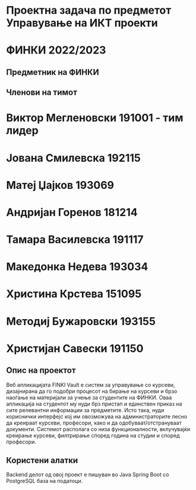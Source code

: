 # Проектна задача по предметот Управување на ИКТ проекти
# ФИНКИ 2022/2023

## Предметник на ФИНКИ

## Членови на тимот

# Виктор Мегленовски 191001 - тим лидер
# Јована Смилевска 192115 
# Матеј Џајков 193069
# Андријан Горенов 181214
# Тамара Василевска 191117
# Македонка Недева 193034
# Христина Крстева 151095
# Методиј Бужаровски 193155
# Христијан Савески 191150

## Опис на проектот

Веб апликацијата FINKI Vault e систем за управување со курсеви, дизајнирана да го подобри процесот на бирање на курсеви и брзо наоѓање на материјали за учење за студентите на ФИНКИ. Оваа апликација на студентот му нуди брз пристап и единствен приказ на сите релевантни информации за предметите. Исто така, нуди кориснички интерфејс кој им овозможува на администраторите лесно да креираат курсеви, професори, како и да одобуваат/отстрануваат документи. Системот располага со низа функционалности, вклучувајќи креирање курсеви, филтрирање според година на студии и според професори.


## Користени алатки

Backend делот од овој проект е пишуван во Java Spring Boot со PostgreSQL база на податоци. 
